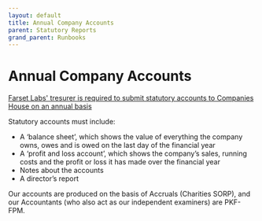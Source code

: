 ```yaml
---
layout: default
title: Annual Company Accounts
parent: Statutory Reports
grand_parent: Runbooks
---
```


# Annual Company Accounts

[Farset Labs' tresurer is required to submit statutory accounts to Companies House on an annual basis](https://www.gov.uk/annual-accounts)

Statutory accounts must include:

- A ‘balance sheet’, which shows the value of everything the company owns, owes and is owed on the last day of the financial year
- A ‘profit and loss account’, which shows the company’s sales, running costs and the profit or loss it has made over the financial year
- Notes about the accounts
- A director’s report

Our accounts are produced on the basis of Accruals (Charities SORP), and our Accountants (who also act as our independent examiners) are PKF-FPM.
